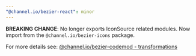 ```yaml
---
"@channel.io/bezier-react": minor
---
```


**BREAKING CHANGE**: No longer exports IconSource related modules. Now import from the `@channel.io/bezier-icons` package.

For more details see: [@channel.io/bezier-codemod - transformations](https://github.com/channel-io/bezier-react/tree/main/packages/bezier-codemod#transformations)
